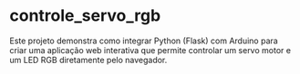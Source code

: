 # controle_servo_rgb
Este projeto demonstra como integrar Python (Flask) com Arduino para criar uma aplicação web interativa que permite controlar um servo motor e um LED RGB diretamente pelo navegador.
